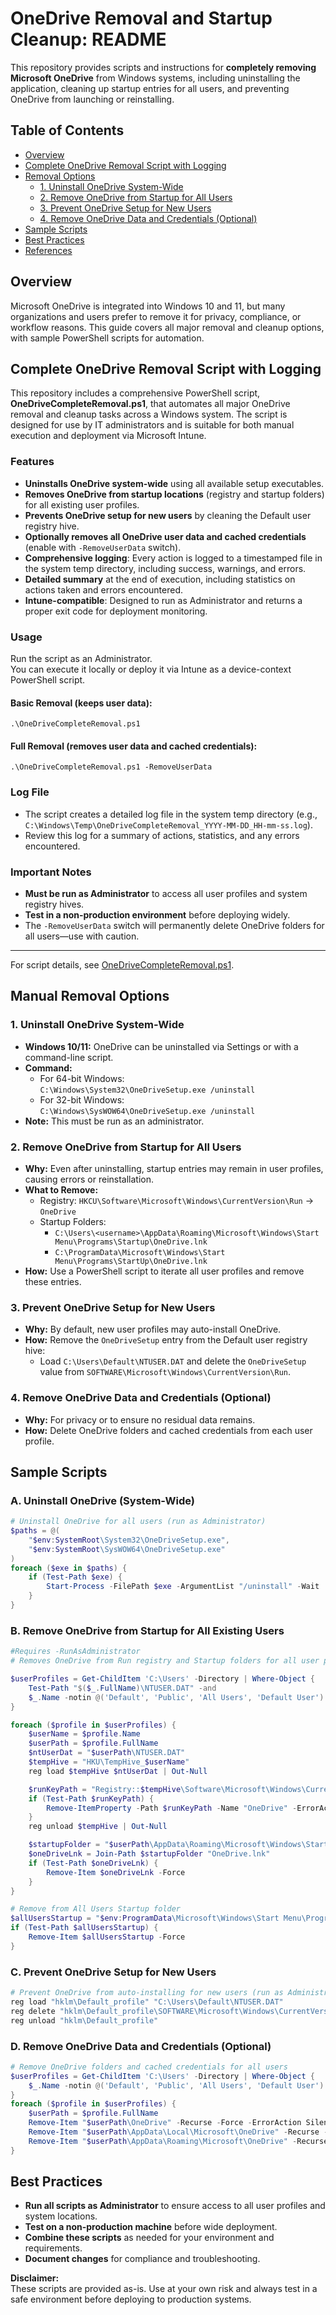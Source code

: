 # OneDrive Removal and Startup Cleanup: README

This repository provides scripts and instructions for **completely removing Microsoft OneDrive** from Windows systems, including uninstalling the application, cleaning up startup entries for all users, and preventing OneDrive from launching or reinstalling.

## Table of Contents

- [Overview](#overview)
- [Complete OneDrive Removal Script with Logging](#complete-onedrive-removal-script-with-logging)
- [Removal Options](#removal-options)
  - [1. Uninstall OneDrive System-Wide](#1-uninstall-onedrive-system-wide)
  - [2. Remove OneDrive from Startup for All Users](#2-remove-onedrive-from-startup-for-all-users)
  - [3. Prevent OneDrive Setup for New Users](#3-prevent-onedrive-setup-for-new-users)
  - [4. Remove OneDrive Data and Credentials (Optional)](#4-remove-onedrive-data-and-credentials-optional)
- [Sample Scripts](#sample-scripts)
- [Best Practices](#best-practices)
- [References](#references)

## Overview

Microsoft OneDrive is integrated into Windows 10 and 11, but many organizations and users prefer to remove it for privacy, compliance, or workflow reasons. This guide covers all major removal and cleanup options, with sample PowerShell scripts for automation.


## Complete OneDrive Removal Script with Logging

This repository includes a comprehensive PowerShell script, **OneDriveCompleteRemoval.ps1**, that automates all major OneDrive removal and cleanup tasks across a Windows system. The script is designed for use by IT administrators and is suitable for both manual execution and deployment via Microsoft Intune.

### Features

- **Uninstalls OneDrive system-wide** using all available setup executables.
- **Removes OneDrive from startup locations** (registry and startup folders) for all existing user profiles.
- **Prevents OneDrive setup for new users** by cleaning the Default user registry hive.
- **Optionally removes all OneDrive user data and cached credentials** (enable with `-RemoveUserData` switch).
- **Comprehensive logging**: Every action is logged to a timestamped file in the system temp directory, including success, warnings, and errors.
- **Detailed summary** at the end of execution, including statistics on actions taken and errors encountered.
- **Intune-compatible**: Designed to run as Administrator and returns a proper exit code for deployment monitoring.

### Usage

Run the script as an Administrator.  
You can execute it locally or deploy it via Intune as a device-context PowerShell script.

#### Basic Removal (keeps user data):

```
.\OneDriveCompleteRemoval.ps1
```

#### Full Removal (removes user data and cached credentials):

```
.\OneDriveCompleteRemoval.ps1 -RemoveUserData
```

### Log File

- The script creates a detailed log file in the system temp directory (e.g., `C:\Windows\Temp\OneDriveCompleteRemoval_YYYY-MM-DD_HH-mm-ss.log`).
- Review this log for a summary of actions, statistics, and any errors encountered.

### Important Notes

- **Must be run as Administrator** to access all user profiles and system registry hives.
- **Test in a non-production environment** before deploying widely.
- The `-RemoveUserData` switch will permanently delete OneDrive folders for all users—use with caution.

---

For script details, see [OneDriveCompleteRemoval.ps1](OneDriveCompleteRemoval.ps1).


## Manual Removal Options

### 1. Uninstall OneDrive System-Wide

- **Windows 10/11:** OneDrive can be uninstalled via Settings or with a command-line script.
- **Command:**
  - For 64-bit Windows:  
    `C:\Windows\System32\OneDriveSetup.exe /uninstall`
  - For 32-bit Windows:  
    `C:\Windows\SysWOW64\OneDriveSetup.exe /uninstall`
- **Note:** This must be run as an administrator.

### 2. Remove OneDrive from Startup for All Users

- **Why:** Even after uninstalling, startup entries may remain in user profiles, causing errors or reinstallation.
- **What to Remove:**
  - Registry: `HKCU\Software\Microsoft\Windows\CurrentVersion\Run` → `OneDrive`
  - Startup Folders:  
    - `C:\Users\<username>\AppData\Roaming\Microsoft\Windows\Start Menu\Programs\Startup\OneDrive.lnk`
    - `C:\ProgramData\Microsoft\Windows\Start Menu\Programs\StartUp\OneDrive.lnk`
- **How:** Use a PowerShell script to iterate all user profiles and remove these entries.

### 3. Prevent OneDrive Setup for New Users

- **Why:** By default, new user profiles may auto-install OneDrive.
- **How:** Remove the `OneDriveSetup` entry from the Default user registry hive:
  - Load `C:\Users\Default\NTUSER.DAT` and delete the `OneDriveSetup` value from `SOFTWARE\Microsoft\Windows\CurrentVersion\Run`.

### 4. Remove OneDrive Data and Credentials (Optional)

- **Why:** For privacy or to ensure no residual data remains.
- **How:** Delete OneDrive folders and cached credentials from each user profile.

## Sample Scripts

### A. Uninstall OneDrive (System-Wide)

```powershell
# Uninstall OneDrive for all users (run as Administrator)
$paths = @(
    "$env:SystemRoot\System32\OneDriveSetup.exe",
    "$env:SystemRoot\SysWOW64\OneDriveSetup.exe"
)
foreach ($exe in $paths) {
    if (Test-Path $exe) {
        Start-Process -FilePath $exe -ArgumentList "/uninstall" -Wait
    }
}
```

### B. Remove OneDrive from Startup for All Existing Users

```powershell
#Requires -RunAsAdministrator
# Removes OneDrive from Run registry and Startup folders for all user profiles

$userProfiles = Get-ChildItem 'C:\Users' -Directory | Where-Object {
    Test-Path "$($_.FullName)\NTUSER.DAT" -and
    $_.Name -notin @('Default', 'Public', 'All Users', 'Default User')
}

foreach ($profile in $userProfiles) {
    $userName = $profile.Name
    $userPath = $profile.FullName
    $ntUserDat = "$userPath\NTUSER.DAT"
    $tempHive = "HKU\TempHive_$userName"
    reg load $tempHive $ntUserDat | Out-Null

    $runKeyPath = "Registry::$tempHive\Software\Microsoft\Windows\CurrentVersion\Run"
    if (Test-Path $runKeyPath) {
        Remove-ItemProperty -Path $runKeyPath -Name "OneDrive" -ErrorAction SilentlyContinue
    }
    reg unload $tempHive | Out-Null

    $startupFolder = "$userPath\AppData\Roaming\Microsoft\Windows\Start Menu\Programs\Startup"
    $oneDriveLnk = Join-Path $startupFolder "OneDrive.lnk"
    if (Test-Path $oneDriveLnk) {
        Remove-Item $oneDriveLnk -Force
    }
}

# Remove from All Users Startup folder
$allUsersStartup = "$env:ProgramData\Microsoft\Windows\Start Menu\Programs\StartUp\OneDrive.lnk"
if (Test-Path $allUsersStartup) {
    Remove-Item $allUsersStartup -Force
}
```

### C. Prevent OneDrive Setup for New Users

```powershell
# Prevent OneDrive from auto-installing for new users (run as Administrator)
reg load "hklm\Default_profile" "C:\Users\Default\NTUSER.DAT"
reg delete "hklm\Default_profile\SOFTWARE\Microsoft\Windows\CurrentVersion\Run" /v "OneDriveSetup" /f
reg unload "hklm\Default_profile"
```

### D. Remove OneDrive Data and Credentials (Optional)

```powershell
# Remove OneDrive folders and cached credentials for all users
$userProfiles = Get-ChildItem 'C:\Users' -Directory | Where-Object {
    $_.Name -notin @('Default', 'Public', 'All Users', 'Default User')
}
foreach ($profile in $userProfiles) {
    $userPath = $profile.FullName
    Remove-Item "$userPath\OneDrive" -Recurse -Force -ErrorAction SilentlyContinue
    Remove-Item "$userPath\AppData\Local\Microsoft\OneDrive" -Recurse -Force -ErrorAction SilentlyContinue
    Remove-Item "$userPath\AppData\Roaming\Microsoft\OneDrive" -Recurse -Force -ErrorAction SilentlyContinue
}
```

## Best Practices

- **Run all scripts as Administrator** to ensure access to all user profiles and system locations.
- **Test on a non-production machine** before wide deployment.
- **Combine these scripts** as needed for your environment and requirements.
- **Document changes** for compliance and troubleshooting.


**Disclaimer:**  
These scripts are provided as-is. Use at your own risk and always test in a safe environment before deploying to production systems.
